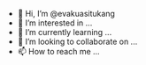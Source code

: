 - 👋 Hi, I’m @evakuasitukang
- 👀 I’m interested in ...
- 🌱 I’m currently learning ...
- 💞️ I’m looking to collaborate on ...
- 📫 How to reach me ...

<!---
evakuasitukang/evakuasitukang is a ✨ special ✨ repository because its `README.md` (this file) appears on your GitHub profile.
You can click the Preview link to take a look at your changes.
--->
